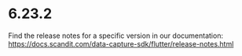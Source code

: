 
# 6.23.2

Find the release notes for a specific version in our documentation: https://docs.scandit.com/data-capture-sdk/flutter/release-notes.html
